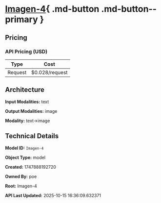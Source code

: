 # [Imagen-4](https://poe.com/Imagen-4){ .md-button .md-button--primary }

## Pricing

### API Pricing (USD)

| Type | Cost |
|------|------|
| Request | $0.028/request |

## Architecture

**Input Modalities:** text

**Output Modalities:** image

**Modality:** text->image


## Technical Details

**Model ID:** `Imagen-4`

**Object Type:** model

**Created:** 1747888192720

**Owned By:** poe

**Root:** Imagen-4

**API Last Updated:** 2025-10-15 16:36:09.632371
